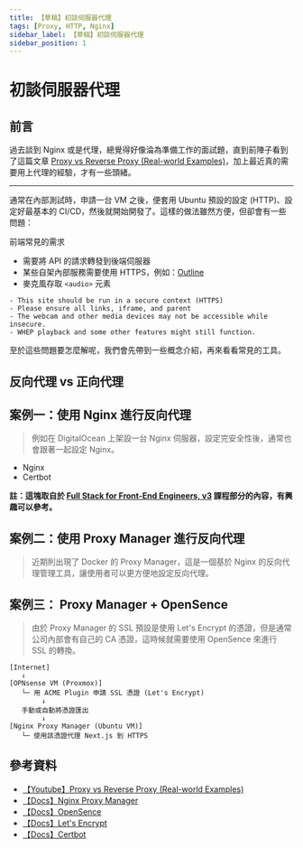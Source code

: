 ```yaml
---
title: 【草稿】初談伺服器代理
tags: [Proxy, HTTP, Nginx]
sidebar_label: 【草稿】初談伺服器代理
sidebar_position: 1
---
```


# 初談伺服器代理

## 前言

過去談到 Nginx 或是代理，總覺得好像淪為準備工作的面試題，直到前陣子看到了這篇文章 [Proxy vs Reverse Proxy (Real-world Examples)](https://www.youtube.com/watch?v=4NB0NDtOwIQ)，加上最近真的需要用上代理的經驗，才有一些頭緒。

---

通常在內部測試時，申請一台 VM 之後，便套用 Ubuntu 預設的設定 (HTTP)、設定好最基本的 CI/CD，然後就開始開發了。這樣的做法雖然方便，但卻會有一些問題：

前端常見的需求

- 需要將 API 的請求轉發到後端伺服器
- 某些自架內部服務需要使用 HTTPS，例如：[Outline](https://docs.getoutline.com/s/hosting/doc/docker-7pfeLP5a8t)
- 麥克風存取 `<audio>` 元素

```plaintext
- This site should be run in a secure context (HTTPS)
- Please ensure all links, iframe, and parent
- The webcam and other media devices may not be accessible while insecure.
- WHEP playback and some other features might still function.
```

至於這些問題要怎麼解呢，我們會先帶到一些概念介紹，再來看看常見的工具。

## 反向代理 vs 正向代理

## 案例一：使用 Nginx 進行反向代理

> 例如在 DigitalOcean 上架設一台 Nginx 伺服器，設定完安全性後，通常也會跟著一起設定 Nginx。

- Nginx
- Certbot

**註：這塊取自於 [Full Stack for Front-End Engineers, v3](https://frontendmasters.com/courses/fullstack-v3/) 課程部分的內容，有興趣可以參考。**

## 案例二：使用 Proxy Manager 進行反向代理

> 近期則出現了 Docker 的 Proxy Manager，這是一個基於 Nginx 的反向代理管理工具，讓使用者可以更方便地設定反向代理。

## 案例三： Proxy Manager + OpenSence

> 由於 Proxy Manager 的 SSL 預設是使用 Let's Encrypt 的憑證，但是通常公司內部會有自己的 CA 憑證，這時候就需要使用 OpenSence 來進行 SSL 的轉換。

```plaintext
[Internet]
   ↓
[OPNsense VM (Proxmox)]
   └─ 用 ACME Plugin 申請 SSL 憑證 (Let's Encrypt)
        ↓
   手動或自動將憑證匯出
        ↓
[Nginx Proxy Manager (Ubuntu VM)]
   └─ 使用該憑證代理 Next.js 到 HTTPS

```

## 參考資料

- [【Youtube】Proxy vs Reverse Proxy (Real-world Examples)](https://www.youtube.com/watch?v=4NB0NDtOwIQ)
- [【Docs】Nginx Proxy Manager](https://nginxproxymanager.com/)
- [【Docs】OpenSence](https://opnsense.org/)
- [【Docs】Let's Encrypt](https://letsencrypt.org/)
- [【Docs】Certbot](https://certbot.eff.org/)

